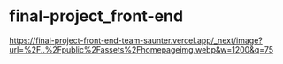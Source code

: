 
# final-project_front-end
https://final-project-front-end-team-saunter.vercel.app/_next/image?url=%2F..%2Fpublic%2Fassets%2Fhomepageimg.webp&w=1200&q=75

